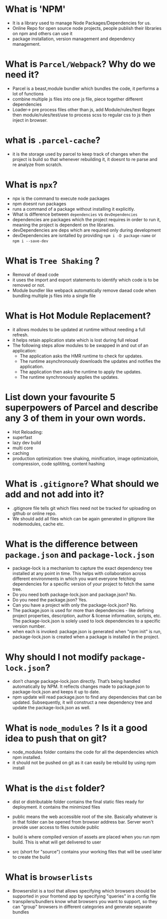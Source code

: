 # What is 'NPM'
- It is a library used to manage Node Packages/Dependencies for us.
- Online Repo for open source node projects, people publish their libraries on npm and others can use it
- package installation, version management and dependency management.

# What is `Parcel/Webpack`? Why do we need it?
- Parcel is a beast,module bundler which bundles the code, it performs a lot of functions
- combine multiple js files into one js file, piece together different dependencies 
- Loader-> pre process files other than js, add Module/rules/test Regex then module/rules/test/use to process scss to regular css to js then inject in browser.
# what is `.parcel-cache`?
- it is the storage used by parcel to keep track of changes when the project is build so that whenever rebuilding it, it doesnt to re parse and re analyze from scratch. 
# What is `npx`?
- npx is the command to execute node packages
- npm doesnt run packages
- runs a command of a package without installing it explicitly.
- What is difference between `dependencies` vs `devDependencies`
- dependencies are packages which the project requires in order to run it, meaning the project is dependent on the libraries.
- devDependencies are deps which are required only during development
- devDependencies are isntalled by providing 
```npm i -D package-name``` or 
```npm i --save-dev```
# What is `Tree Shaking` ?
- Removal of dead code
- it uses the import and export statements to identify which code is to be removed or not. 
- Module bundler like webpack automatically remove daead code when bundling multiple js files into a single file
# What is Hot Module Replacement?
- it allows modules to be updated at runtime without needing a full refresh.
- it helps retain application state which is lost during full reload
- The following steps allow modules to be swapped in and out of an application:
    - The application asks the HMR runtime to check for updates.
    - The runtime asynchronously downloads the updates and notifies the application.
    - The application then asks the runtime to apply the updates.
    - The runtime synchronously applies the updates.
# List down your favourite 5 superpowers of Parcel and describe any 3 of them in your own words.
- Hot Reloading: 
- superfast
- lazy dev build
- multi core
- caching
- production optimization: tree shaking, minification, image optimizatioin, compression, code splititng, content hashing
# What is `.gitignore`? What should we add and not add into it?
- .gitignore file tells git which files need not be tracked for uploading on github or online repo. 
- We should add all files which can be again generated in gitignore like nodemodules, cache etc.
# What is the difference between `package.json` and `package-lock.json`
- package-lock is a mechanism to capture the exact dependency tree installed at any point in time. This helps with collaboration across different environments in which you want everyone fetching dependencies for a specific version of your project to fetch the same tree.
- Do you need both package-lock.json and package.json? No.
- Do you need the package.json? Yes.
- Can you have a project with only the package-lock.json? No.
- The package.json is used for more than dependencies - like defining project properties, description, author & license information, scripts, etc. The package-lock.json is solely used to lock dependencies to a specific version number.
- when each is invoked: package.json is generated when "npm init" is run, package-lock.json is created when a package is installed in the project.

# Why should I not modify `package-lock.json`?
- don’t change package-lock.json directly. That’s being handled automatically by NPM. It reflects changes made to package.json to package-lock.json and keeps it up to date.
- npm update will read package.json to find any dependencies that can be updated. Subsequently, it will construct a new dependency tree and update the package-lock.json as well.
# What is `node_modules` ? Is it a good idea to push that on git?
- node_modules folder contains the code for all the dependencies which npm installed.
- it should not be pushed on git as it can easily be rebuild by using npm install

# What is the `dist` folder?
- dist or distributable folder contains the final static files ready for deployment. it contains the minimized files

- public means the web accessible root of the site. Basically whatever is in that folder can be opened from browser address bar. Server won't provide user access to files outside public

- build is where compiled version of assets are placed when you run npm build. This is what will get delivered to user

- src (short for "source") contains your working files that will be used later to create the build

# What is `browserlists`
- Browserslist is a tool that allows specifying which browsers should be supported in your frontend app by specifying "queries" in a config file
- transpilers/bundlers know what browsers you want to support, so they can "group" browsers in different categories and generate separate bundles